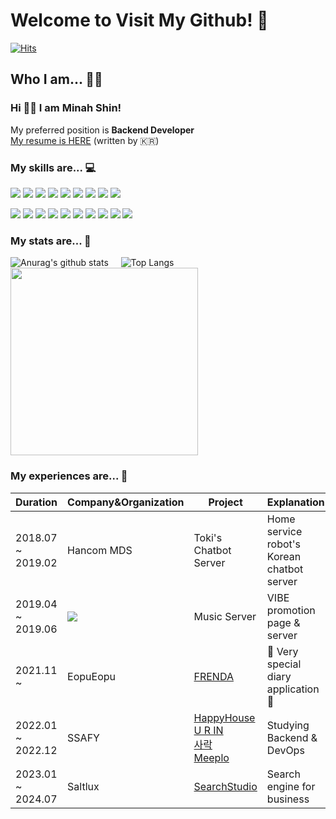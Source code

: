 # Welcome to Visit My Github! 🙌

[![Hits](https://hits.seeyoufarm.com/api/count/incr/badge.svg?url=https%3A%2F%2Fgithub.com%2Fminahshin%2Fhit-counter&count_bg=%2379C83D&title_bg=%23555555&icon=&icon_color=%23E7E7E7&title=hits&edge_flat=false)](https://hits.seeyoufarm.com)

## Who I am... 👩‍🏭
### Hi 🙋‍♀️ I am Minah Shin!
My preferred position is **Backend Developer** <br>
[My resume is HERE](https://minah741.notion.site/Backend-0c4dcb448a9e43c1981dbeb97b5e69be?pvs=4) (written by :kr:)

### My skills are... 💻
<img src="https://img.shields.io/badge/Java-007396?style=flat-square&logo=Java&logoColor=white"/> <img src="https://img.shields.io/badge/Spring Framework-6DB33F?style=flat-square&logo=Spring&logoColor=white"/> <img src="https://img.shields.io/badge/Spring Boot-6DB33F?style=flat-square&logo=Spring Boot&logoColor=white"/> <img src="https://img.shields.io/badge/Elasticsearch-005571?style=flat-square&logo=Elasticsearch&logoColor=white"/> <img src="https://img.shields.io/badge/MySQL-4479A1?style=flat-square&logo=MySQL&logoColor=white"/> <img src="https://img.shields.io/badge/MariaDB-003545?style=flat-square&logo=MariaDB&logoColor=white"/> <img src="https://img.shields.io/badge/Docker-2496ED?style=flat-square&logo=Docker&logoColor=white"/> <img src="https://img.shields.io/badge/Linux-FCC624?style=flat-square&logo=Linux&logoColor=white"/> <img src="https://img.shields.io/badge/Git-F05032?style=flat-square&logo=Git&logoColor=white"/><br>

<img src="https://img.shields.io/badge/JavaScript-F7DF1E?style=flat-square&logo=JavaScript&logoColor=white"/> <img src="https://img.shields.io/badge/Vue.js-4FC08D?style=flat-square&logo=Vue.js&logoColor=white"/> <img src="https://img.shields.io/badge/Python-3776AB?style=flat-square&logo=Python&logoColor=white"/> <img src="https://img.shields.io/badge/FastAPI-009688?style=flat-square&logo=FastAPI&logoColor=white"/> <img src="https://img.shields.io/badge/Jenkins-D24939?style=flat-square&logo=Jenkins&logoColor=white"/> <img src="https://img.shields.io/badge/Nginx-009639?style=flat-square&logo=Nginx&logoColor=white"/> <img src="https://img.shields.io/badge/Apache Kafka-231F20?style=flat-square&logo=Apache Kafka&logoColor=white"/> <img src="https://img.shields.io/badge/MongoDB-47A248?style=flat-square&logo=MongoDB&logoColor=white"/> 
 <img src="https://img.shields.io/badge/Amazon AWS-232F3E?style=flat-square&logo=AmazonAWS&logoColor=white"/> <img src="https://img.shields.io/badge/GitHub-181717?style=flat-square&logo=GitHub&logoColor=white"/>  

### My stats are... 🌟<br>
![Anurag's github stats](https://github-readme-stats.vercel.app/api?username=minahshin&count_private=true&hide=stars,contribs&show_icons=true&theme=tokyonight) &nbsp;&nbsp;&nbsp;
![Top Langs](https://github-readme-stats.vercel.app/api/top-langs/?username=minahshin&layout=compact) &nbsp;&nbsp;&nbsp;
<a href="https://solved.ac/minah741"><img src="http://mazassumnida.wtf/api/v2/generate_badge?boj=minah741" width=300px/></a>

### My experiences are... 📑
|Duration|Company&Organization|Project|Explanation|
|--------|--------------------|------------------|---------------------------------|
|2018.07 ~ 2019.02|Hancom MDS|Toki's Chatbot Server|Home service robot's Korean chatbot server|
|2019.04 ~ 2019.06|<img src="https://img.shields.io/badge/Naver-03C75A?style=flat-square&logo=Naver&logoColor=white"/>|Music Server|VIBE promotion page & server|
|2021.11 ~ |EopuEopu|[FRENDA](https://github.com/EopuEopu/frenda-server/tree/master)|🌠 Very special diary application 🌠|
|2022.01 ~ 2022.12|SSAFY|[HappyHouse](https://github.com/minahshin/HappyHouse_project.git) <br> [U R IN](https://github.com/hrookim/U-R-IN.git) <br>[사락](https://github.com/ryan8753/SARAC)<br>[Meeplo](https://github.com/MEEPLO/MEEPLO)|Studying Backend & DevOps|
|2023.01 ~ 2024.07|Saltlux|[SearchStudio](https://www.saltlux.com/en/product/search/)|Search engine for business|
